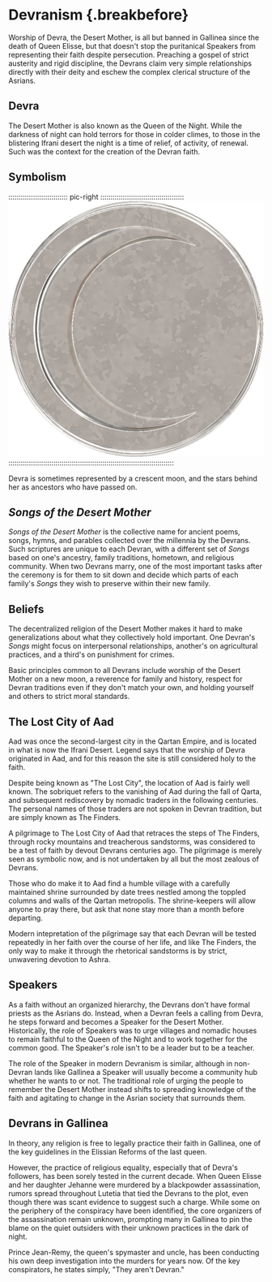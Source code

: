 # Devranism {.breakbefore}

Worship of Devra, the Desert Mother, is all but banned in Gallinea since the death of Queen Elisse, 
but that doesn't stop the puritanical Speakers from representing their faith despite persecution. 
Preaching a gospel of strict austerity and rigid discipline, the Devrans claim very simple 
relationships directly with their deity and eschew the complex clerical structure of the Asrians.

## Devra

The Desert Mother is also known as the Queen of the Night. While the darkness of night can hold terrors for those
in colder climes, to those in the blistering Ifrani desert the night is a time of relief, of 
activity, of renewal. Such was the context for the creation of the Devran faith.

## Symbolism

::::::::::::::::::::::::::::: pic-right :::::::::::::::::::::::::::::::::::::::::
![Devran Moon, by Robert P. Stefko](assets/Symbols/DevranMoon.png "Devran Moon, by Robert P. Stefko")
:::::::::::::::::::::::::::::::::::::::::::::::::::::::::::::::::::::::::::::::::

Devra is sometimes represented by a crescent moon, and the stars behind her as ancestors who have passed on.

## *Songs of the Desert Mother*

*Songs of the Desert Mother* is the collective name for ancient poems, songs, hymns, and parables collected over
the millennia by the Devrans. Such scriptures are unique to each Devran, with a different set of *Songs*
based on one's ancestry, family traditions, hometown, and religious community. When two Devrans marry, one of the
most important tasks after the ceremony is for them to sit down and decide which parts of each family's 
*Songs* they wish to preserve within their new family.

## Beliefs

The decentralized religion of the Desert Mother makes it hard to make generalizations about what they
collectively hold important. One Devran's *Songs* might focus on interpersonal relationships, another's
on agricultural practices, and a third's on punishment for crimes.

Basic principles common to all Devrans include worship of the Desert Mother on a new moon, a reverence for
family and history, respect for Devran traditions even if they don't match your own, and holding yourself and
others to strict moral standards.

## The Lost City of Aad

Aad was once the second-largest city in the Qartan Empire, and is located in what is now the Ifrani Desert.
Legend says that the worship of Devra originated in Aad, and for this reason the site is still considered
holy to the faith.

Despite being known as "The Lost City", the location of Aad is fairly well known. The sobriquet refers to 
the vanishing of Aad during the fall of Qarta, and subsequent rediscovery by nomadic traders in the following
centuries. The personal names of those traders are not spoken in Devran tradition, but are simply known
as The Finders.

A pilgrimage to The Lost City of Aad that retraces the steps of The Finders, through rocky mountains and treacherous 
sandstorms, was considered to be a test of faith by devout Devrans centuries ago. The pilgrimage is merely
seen as symbolic now, and is not undertaken by all but the most zealous of Devrans. 

Those who do make it to
Aad find a humble village with a carefully maintained shrine surrounded by date trees nestled among the toppled
columns and walls of the Qartan metropolis. The shrine-keepers will allow anyone to pray there, but ask that
none stay more than a month before departing.

Modern intepretation of the pilgrimage say that each Devran will be tested repeatedly in her faith over
the course of her life, and like The Finders, the only way to make it through the rhetorical sandstorms
is by strict, unwavering devotion to Ashra.

## Speakers

As a faith without an organized hierarchy, the Devrans don't have formal priests as the Asrians do.
Instead, when a Devran feels a calling from Devra, he steps forward and becomes a Speaker for the
Desert Mother. Historically, the role of Speakers was to urge villages and nomadic houses to remain
faithful to the Queen of the Night and to work together for the common good. The Speaker's role isn't
to be a leader but to be a teacher.

The role of the Speaker in modern Devranism is similar, although in non-Devran lands like Gallinea
a Speaker will usually become a community hub whether he wants to or not. The traditional role of
urging the people to remember the Desert Mother instead shifts to spreading knowledge of the faith
and agitating to change in the Asrian society that surrounds them.

## Devrans in Gallinea

In theory, any religion is free to legally practice their faith in Gallinea, one of the key guidelines
in the Elissian Reforms of the last queen.

However, the practice of religious equality, especially that of Devra's followers, has been sorely tested
in the current decade. When Queen Elisse and her daughter Jehanne were murdered by a blackpowder assassination, 
rumors spread throughout Lutetia that tied the Devrans to the plot, even though there was scant evidence
to suggest such a charge. While some on the periphery of the conspiracy have been identified, the core
organizers of the assassination remain unknown, prompting many in Gallinea to pin the blame on the
quiet outsiders with their unknown practices in the dark of night.

Prince Jean-Remy, the queen's spymaster and uncle, has been conducting his own deep investigation into the
murders for years now. Of the key conspirators, he states simply, "They aren't Devran."

